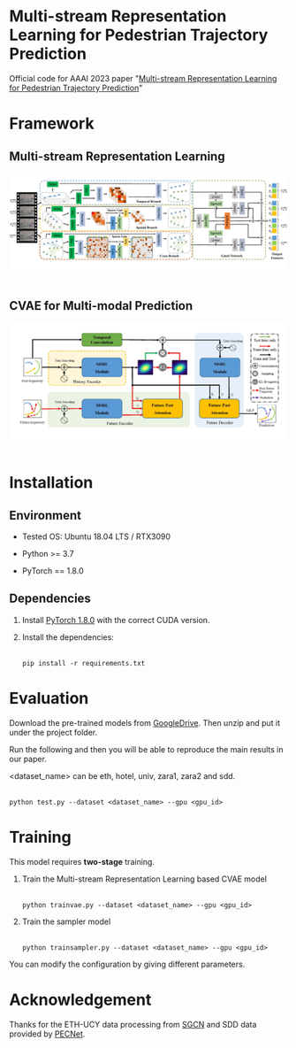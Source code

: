 # Multi-stream Representation Learning for Pedestrian Trajectory Prediction
Official code for AAAI 2023 paper "[Multi-stream Representation Learning for Pedestrian Trajectory Prediction](https://drive.google.com/file/d/1ZrHmC00bOAuKaXuEmJbqWgLjt89yixsV/view?usp=drive_link)"

# Framework

## Multi-stream Representation Learning
<div align='center'>
<img src="figures/MSRL.jpg"></img>
</div>
<br />

## CVAE for Multi-modal Prediction
<div align='center'>
<img src="figures/CVAE.jpg"></img>
</div>
<br />

[//]: # (Coming soon.)

# Installation


## Environment

* Tested OS: Ubuntu 18.04 LTS / RTX3090

* Python >= 3.7

* PyTorch == 1.8.0


## Dependencies

1. Install [PyTorch 1.8.0](https://pytorch.org/get-started/previous-versions/) with the correct CUDA version.

2. Install the dependencies:

    ```

    pip install -r requirements.txt

    ```


# Evaluation

Download the pre-trained models from [GoogleDrive](https://drive.google.com/file/d/11zNG_QMD8oXQwx46S6FY2z5Hqsnmh7rD/view?usp=sharing). Then unzip and put it under the project folder.

Run the following and then you will be able to reproduce the main results in our paper. 

<dataset_name> can be eth, hotel, univ, zara1, zara2 and sdd.

```

python test.py --dataset <dataset_name> --gpu <gpu_id>

```


# Training

This model requires **two-stage** training.

1. Train the Multi-stream Representation Learning based CVAE model

    ```

    python trainvae.py --dataset <dataset_name> --gpu <gpu_id>

    ```

2. Train the sampler model

    ```

    python trainsampler.py --dataset <dataset_name> --gpu <gpu_id>

    ```

You can modify the configuration by giving different parameters.


# Acknowledgement

Thanks for the ETH-UCY data processing from [SGCN](https://github.com/shuaishiliu/SGCN) and SDD data provided by [PECNet](https://github.com/j2k0618/PECNet_nuScenes).
